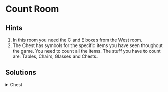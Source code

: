 # Count Room

## Hints

1. In this room you need the C and E boxes from the West room.
2. The Chest has symbols for the specific items you have seen thoughout the game. You need to count all the items. The stuff you have to count are: Tables, Chairs, Glasses and Chests.

## Solutions

<details>
  <summary>Chest</summary>
4665
</details>
